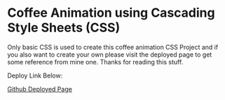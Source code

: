 <h1>Coffee Animation using Cascading Style Sheets (CSS)</h1>

<p>Only basic CSS is used to create this coffee animation CSS Project and if you also want to create your own please visit the deployed page to get some reference from mine one. Thanks for reading this stuff.</p>

<p>Deploy Link Below: </p>
<a href="https://hyperdgx.github.io/Coffee-Animation/">Github Deployed Page</a>
